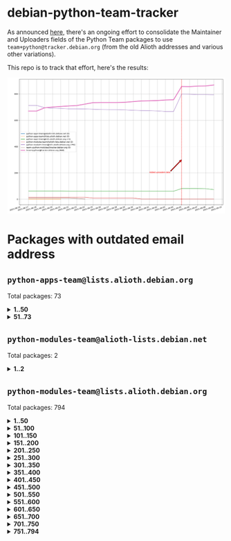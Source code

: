 # debian-python-team-tracker



As announced [here](https://lists.debian.org/debian-python/2021/08/msg00006.html), there's an ongoing effort to consolidate the Maintainer and Uploaders fields of the Python Team packages to use `team+python@tracker.debian.org` (from the old Alioth addresses and various other variations).



This repo is to track that effort, here's the results:



![Python team emails](images/python_team_emails.svg)


# Packages with outdated email address

## `python-apps-team@lists.alioth.debian.org`
Total packages: 73
<details>
<summary><b>1..50</b></summary>


| # | Package | Version |
| --- | --- | --- |
| 1 | [alot](https://tracker.debian.org/alot) | 0.9.1-2 |
| 2 | [archmage](https://tracker.debian.org/archmage) | 1:0.4.2.1-1 |
| 3 | [beets](https://tracker.debian.org/beets) | 1.4.9-7 |
| 4 | [ctop](https://tracker.debian.org/ctop) | 1.0.0-2.1 |
| 5 | [cython](https://tracker.debian.org/cython) | 0.29.14-1 |
| 6 | [db2twitter](https://tracker.debian.org/db2twitter) | 0.6-1.1 |
| 7 | [dirtbike](https://tracker.debian.org/dirtbike) | 0.3-7 |
| 8 | [discodos](https://tracker.debian.org/discodos) | 1.0~rc2-1 |
| 9 | [dkimpy-milter](https://tracker.debian.org/dkimpy-milter) | 1.2.2-1 |
| 10 | [dodgy](https://tracker.debian.org/dodgy) | 0.1.9-3 |
| 11 | [dot2tex](https://tracker.debian.org/dot2tex) | 2.11.3-2 |
| 12 | [droidlysis](https://tracker.debian.org/droidlysis) | 3.2.1-1 |
| 13 | [eric](https://tracker.debian.org/eric) | 21.1+ds1-1 |
| 14 | [etm](https://tracker.debian.org/etm) | 3.2.30-1.1 |
| 15 | [firmware-microbit-micropython](https://tracker.debian.org/firmware-microbit-micropython) | 1.0.1-2 |
| 16 | [flatlatex](https://tracker.debian.org/flatlatex) | 0.8-1.1 |
| 17 | [freealchemist](https://tracker.debian.org/freealchemist) | 0.5-1.1 |
| 18 | [gaupol](https://tracker.debian.org/gaupol) | 1.9-1 |
| 19 | [ghp-import](https://tracker.debian.org/ghp-import) | 0.5.5-2 |
| 20 | [gitinspector](https://tracker.debian.org/gitinspector) | 0.4.4+dfsg-9 |
| 21 | [gui-ufw](https://tracker.debian.org/gui-ufw) | 20.04.1-1 |
| 22 | [httpcode](https://tracker.debian.org/httpcode) | 0.6-1 |
| 23 | [isbg](https://tracker.debian.org/isbg) | 2.3.1-1 |
| 24 | [itstool](https://tracker.debian.org/itstool) | 2.0.6-1 |
| 25 | [j2cli](https://tracker.debian.org/j2cli) | 0.3.12b-2 |
| 26 | [jeepyb](https://tracker.debian.org/jeepyb) | 0+20190513-1 |
| 27 | [kanboard-cli](https://tracker.debian.org/kanboard-cli) | 0.0.2-1.1 |
| 28 | [kazam](https://tracker.debian.org/kazam) | 1.4.5-4 |
| 29 | [khard](https://tracker.debian.org/khard) | 0.17.0-1 |
| 30 | [legit](https://tracker.debian.org/legit) | 1.2.0.post0-1 |
| 31 | [lightyears](https://tracker.debian.org/lightyears) | 1.4-2 |
| 32 | [mayavi2](https://tracker.debian.org/mayavi2) | 4.7.1-2 |
| 33 | [membernator](https://tracker.debian.org/membernator) | 1.1.0-2 |
| 34 | [menulibre](https://tracker.debian.org/menulibre) | 2.2.1-1 |
| 35 | [muttdown](https://tracker.debian.org/muttdown) | 0.3.4-1 |
| 36 | [nfoview](https://tracker.debian.org/nfoview) | 1.28-1 |
| 37 | [pandoc-plantuml-filter](https://tracker.debian.org/pandoc-plantuml-filter) | 0.1.1-2 |
| 38 | [pdfarranger](https://tracker.debian.org/pdfarranger) | 1.6.2-1 |
| 39 | [pdfposter](https://tracker.debian.org/pdfposter) | 0.7.post1-1 |
| 40 | [pelican](https://tracker.debian.org/pelican) | 4.0.1+dfsg-1.1 |
| 41 | [pipenv](https://tracker.debian.org/pipenv) | 11.9.0-1.1 |
| 42 | [policyd-rate-limit](https://tracker.debian.org/policyd-rate-limit) | 1.0.1.1-1 |
| 43 | [powerline-gitstatus](https://tracker.debian.org/powerline-gitstatus) | 1.3.1-2 |
| 44 | [prospector](https://tracker.debian.org/prospector) | 1.1.7-2 |
| 45 | [puddletag](https://tracker.debian.org/puddletag) | 2.0.1-2 |
| 46 | [pybik](https://tracker.debian.org/pybik) | 3.0-3.1 |
| 47 | [pydocstyle](https://tracker.debian.org/pydocstyle) | 2.1.1-1 |
| 48 | [pydoctor](https://tracker.debian.org/pydoctor) | 19.11.0+git20200303.47424e7-1 |
| 49 | [pyp](https://tracker.debian.org/pyp) | 2.12-2 |
| 50 | [pypass](https://tracker.debian.org/pypass) | 0.2.1-1.1 |
</details>
<details>
<summary><b>51..73</b></summary>

| # | Package | Version |
| --- | --- | --- |
| 51 | [python-miio](https://tracker.debian.org/python-miio) | 0.5.0.1-1 |
| 52 | [pytrainer](https://tracker.debian.org/pytrainer) | 2.0.2-1 |
| 53 | [rabbitvcs](https://tracker.debian.org/rabbitvcs) | 0.18-2 |
| 54 | [radon](https://tracker.debian.org/radon) | 4.1.0+dfsg-1 |
| 55 | [retweet](https://tracker.debian.org/retweet) | 0.10-1.1 |
| 56 | [rst2pdf](https://tracker.debian.org/rst2pdf) | 0.98-1 |
| 57 | [sen](https://tracker.debian.org/sen) | 0.6.1-0.1 |
| 58 | [simple-image-reducer](https://tracker.debian.org/simple-image-reducer) | 1.0.2+git20191008-1 |
| 59 | [sinntp](https://tracker.debian.org/sinntp) | 1.6-1.2 |
| 60 | [smem](https://tracker.debian.org/smem) | 1.5-1.1 |
| 61 | [spf-engine](https://tracker.debian.org/spf-engine) | 2.9.2-1 |
| 62 | [sqlacodegen](https://tracker.debian.org/sqlacodegen) | 1.1.6-3 |
| 63 | [subdownloader](https://tracker.debian.org/subdownloader) | 2.1.0-3 |
| 64 | [testrepository](https://tracker.debian.org/testrepository) | 0.0.20-5 |
| 65 | [tldr-py](https://tracker.debian.org/tldr-py) | 0.7.0-3 |
| 66 | [toot](https://tracker.debian.org/toot) | 0.28.0-1 |
| 67 | [twitterwatch](https://tracker.debian.org/twitterwatch) | 0.1-1.1 |
| 68 | [txt2tags](https://tracker.debian.org/txt2tags) | 3.4-2 |
| 69 | [vf1](https://tracker.debian.org/vf1) | 0.0.11-2 |
| 70 | [voltron](https://tracker.debian.org/voltron) | 0.1.7+git20200109-1.1 |
| 71 | [vrfydmn](https://tracker.debian.org/vrfydmn) | 0.11.0-1 |
| 72 | [weasyprint](https://tracker.debian.org/weasyprint) | 51-2 |
| 73 | [zktop](https://tracker.debian.org/zktop) | 1.0.0-3 |
</details>

## `python-modules-team@alioth-lists.debian.net`
Total packages: 2
<details>
<summary><b>1..2</b></summary>


| # | Package | Version |
| --- | --- | --- |
| 1 | [python-anyio](https://tracker.debian.org/python-anyio) | 2.0.2-2 |
| 2 | [setuptools-scm](https://tracker.debian.org/setuptools-scm) | 4.1.2-3 |
</details>

## `python-modules-team@lists.alioth.debian.org`
Total packages: 794
<details>
<summary><b>1..50</b></summary>


| # | Package | Version |
| --- | --- | --- |
| 1 | [aiodns](https://tracker.debian.org/aiodns) | 2.0.0-1 |
| 2 | [aiohttp-cors](https://tracker.debian.org/aiohttp-cors) | 0.7.0-1 |
| 3 | [aiohttp-jinja2](https://tracker.debian.org/aiohttp-jinja2) | 1.2.0-1 |
| 4 | [aiohttp-mako](https://tracker.debian.org/aiohttp-mako) | 0.4.0-1 |
| 5 | [aiohttp-socks](https://tracker.debian.org/aiohttp-socks) | 0.5.3-1 |
| 6 | [aiomysql](https://tracker.debian.org/aiomysql) | 0.0.20-2 |
| 7 | [aiopg](https://tracker.debian.org/aiopg) | 1.2.0~b2-1 |
| 8 | [aioredis](https://tracker.debian.org/aioredis) | 1.3.1-1 |
| 9 | [aiowsgi](https://tracker.debian.org/aiowsgi) | 0.7-1.1 |
| 10 | [aioxmlrpc](https://tracker.debian.org/aioxmlrpc) | 0.5-1.1 |
| 11 | [aiozmq](https://tracker.debian.org/aiozmq) | 0.9.0-1 |
| 12 | [anorack](https://tracker.debian.org/anorack) | 0.2.7-1 |
| 13 | [anosql](https://tracker.debian.org/anosql) | 1.0.1-1 |
| 14 | [appdirs](https://tracker.debian.org/appdirs) | 1.4.4-1 |
| 15 | [asn1crypto](https://tracker.debian.org/asn1crypto) | 1.4.0-1 |
| 16 | [astral](https://tracker.debian.org/astral) | 1.6.1-2 |
| 17 | [authheaders](https://tracker.debian.org/authheaders) | 0.13.0-1 |
| 18 | [authres](https://tracker.debian.org/authres) | 1.2.0-2 |
| 19 | [automat](https://tracker.debian.org/automat) | 20.2.0-1 |
| 20 | [azure-cosmos-table-python](https://tracker.debian.org/azure-cosmos-table-python) | 1.0.5+git20191025-5 |
| 21 | [babelfish](https://tracker.debian.org/babelfish) | 0.5.4-3 |
| 22 | [bdist-nsi](https://tracker.debian.org/bdist-nsi) | 0.1.5-2 |
| 23 | [behave](https://tracker.debian.org/behave) | 1.2.6-3 |
| 24 | [bernhard](https://tracker.debian.org/bernhard) | 0.2.6-2 |
| 25 | [betamax](https://tracker.debian.org/betamax) | 0.8.1-2 |
| 26 | [bibtexparser](https://tracker.debian.org/bibtexparser) | 1.1.0+ds-3 |
| 27 | [binaryornot](https://tracker.debian.org/binaryornot) | 0.4.4+dfsg-4 |
| 28 | [bitstruct](https://tracker.debian.org/bitstruct) | 8.9.0-1 |
| 29 | [blessings](https://tracker.debian.org/blessings) | 1.6-3 |
| 30 | [blinker](https://tracker.debian.org/blinker) | 1.4+dfsg1-0.3 |
| 31 | [bottleneck](https://tracker.debian.org/bottleneck) | 1.2.1+ds1-2 |
| 32 | [case](https://tracker.debian.org/case) | 1.5.3+dfsg-3 |
| 33 | [celery-batches](https://tracker.debian.org/celery-batches) | 0.2-2 |
| 34 | [celery-haystack](https://tracker.debian.org/celery-haystack) | 0.10-4 |
| 35 | [cerealizer](https://tracker.debian.org/cerealizer) | 0.8.1-3 |
| 36 | [chardet](https://tracker.debian.org/chardet) | 4.0.0-1 |
| 37 | [chargebee-python](https://tracker.debian.org/chargebee-python) | 1.6.6-1 |
| 38 | [chargebee2-python](https://tracker.debian.org/chargebee2-python) | 2.7.3-1 |
| 39 | [circuits](https://tracker.debian.org/circuits) | 3.1.0+ds1-2 |
| 40 | [cloudpickle](https://tracker.debian.org/cloudpickle) | 1.6.0-1 |
| 41 | [codicefiscale](https://tracker.debian.org/codicefiscale) | 0.9+ds0-2 |
| 42 | [colorclass](https://tracker.debian.org/colorclass) | 2.2.0-2.1 |
| 43 | [colorspacious](https://tracker.debian.org/colorspacious) | 1.1.2-2 |
| 44 | [commonmark](https://tracker.debian.org/commonmark) | 0.9.1-3 |
| 45 | [configobj](https://tracker.debian.org/configobj) | 5.0.6-4 |
| 46 | [constantly](https://tracker.debian.org/constantly) | 15.1.0-2 |
| 47 | [contextlib2](https://tracker.debian.org/contextlib2) | 0.6.0.post1-1 |
| 48 | [cookiecutter](https://tracker.debian.org/cookiecutter) | 1.6.0-4 |
| 49 | [coreapi](https://tracker.debian.org/coreapi) | 2.3.3-4 |
| 50 | [coreschema](https://tracker.debian.org/coreschema) | 0.0.4-3 |
</details>
<details>
<summary><b>51..100</b></summary>

| # | Package | Version |
| --- | --- | --- |
| 51 | [cov-core](https://tracker.debian.org/cov-core) | 1.15.0-3 |
| 52 | [cppy](https://tracker.debian.org/cppy) | 1.1.0-2 |
| 53 | [cram](https://tracker.debian.org/cram) | 0.7-4 |
| 54 | [cssutils](https://tracker.debian.org/cssutils) | 1.0.2-3 |
| 55 | [d2to1](https://tracker.debian.org/d2to1) | 0.2.12-2 |
| 56 | [deap](https://tracker.debian.org/deap) | 1.3.1-2 |
| 57 | [debiancontributors](https://tracker.debian.org/debiancontributors) | 0.7.8-2 |
| 58 | [defusedxml](https://tracker.debian.org/defusedxml) | 0.6.0-2 |
| 59 | [devpi-common](https://tracker.debian.org/devpi-common) | 3.2.2-1.1 |
| 60 | [django-ajax-selects](https://tracker.debian.org/django-ajax-selects) | 1.7.0-3 |
| 61 | [django-anymail](https://tracker.debian.org/django-anymail) | 7.1.0-1 |
| 62 | [django-auto-one-to-one](https://tracker.debian.org/django-auto-one-to-one) | 3.3.0-1 |
| 63 | [django-bitfield](https://tracker.debian.org/django-bitfield) | 1.9.6-2 |
| 64 | [django-countries](https://tracker.debian.org/django-countries) | 6.0-1 |
| 65 | [django-dirtyfields](https://tracker.debian.org/django-dirtyfields) | 1.3.1-2 |
| 66 | [django-downloadview](https://tracker.debian.org/django-downloadview) | 2.1.1-1 |
| 67 | [django-environ](https://tracker.debian.org/django-environ) | 0.4.4-2 |
| 68 | [django-filter](https://tracker.debian.org/django-filter) | 2.4.0-1 |
| 69 | [django-fsm-admin](https://tracker.debian.org/django-fsm-admin) | 1.2.4-2 |
| 70 | [django-guardian](https://tracker.debian.org/django-guardian) | 2.0.0-2 |
| 71 | [django-hvad](https://tracker.debian.org/django-hvad) | 1.8.0-1.1 |
| 72 | [django-impersonate](https://tracker.debian.org/django-impersonate) | 1.5-1 |
| 73 | [django-ipware](https://tracker.debian.org/django-ipware) | 3.0.0-1 |
| 74 | [django-js-reverse](https://tracker.debian.org/django-js-reverse) | 0.7.3-1.1 |
| 75 | [django-macaddress](https://tracker.debian.org/django-macaddress) | 1.5.0-2 |
| 76 | [django-maintenancemode](https://tracker.debian.org/django-maintenancemode) | 0.11.3-1 |
| 77 | [django-markupfield](https://tracker.debian.org/django-markupfield) | 2.0.0-1 |
| 78 | [django-memoize](https://tracker.debian.org/django-memoize) | 2.2.0+dfsg-1 |
| 79 | [django-model-utils](https://tracker.debian.org/django-model-utils) | 3.1.1-2 |
| 80 | [django-nose](https://tracker.debian.org/django-nose) | 1.4.6-2.1 |
| 81 | [django-notification](https://tracker.debian.org/django-notification) | 1.2.0-3 |
| 82 | [django-organizations](https://tracker.debian.org/django-organizations) | 1.1.2-1 |
| 83 | [django-pagination](https://tracker.debian.org/django-pagination) | 1.0.7-4 |
| 84 | [django-paintstore](https://tracker.debian.org/django-paintstore) | 0.2-4 |
| 85 | [django-picklefield](https://tracker.debian.org/django-picklefield) | 3.0.1-1 |
| 86 | [django-pipeline](https://tracker.debian.org/django-pipeline) | 1.6.14-3 |
| 87 | [django-q](https://tracker.debian.org/django-q) | 1.2.1-1 |
| 88 | [django-recurrence](https://tracker.debian.org/django-recurrence) | 1.10.3-1 |
| 89 | [django-redis](https://tracker.debian.org/django-redis) | 4.12.1-1 |
| 90 | [django-redis-sessions](https://tracker.debian.org/django-redis-sessions) | 0.6.1-2 |
| 91 | [django-sass-processor](https://tracker.debian.org/django-sass-processor) | 0.8.2-1 |
| 92 | [django-setuptest](https://tracker.debian.org/django-setuptest) | 0.2.1-4 |
| 93 | [django-simple-captcha](https://tracker.debian.org/django-simple-captcha) | 0.5.6-2 |
| 94 | [django-simple-redis-admin](https://tracker.debian.org/django-simple-redis-admin) | 1.4.0-2 |
| 95 | [django-stronghold](https://tracker.debian.org/django-stronghold) | 0.3.0+debian-2 |
| 96 | [django-uwsgi](https://tracker.debian.org/django-uwsgi) | 0.2.2-2 |
| 97 | [django-webpack-loader](https://tracker.debian.org/django-webpack-loader) | 0.6.0-2 |
| 98 | [django-websocket-redis](https://tracker.debian.org/django-websocket-redis) | 0.4.7-2 |
| 99 | [django-wkhtmltopdf](https://tracker.debian.org/django-wkhtmltopdf) | 3.3.0-1 |
| 100 | [django-xmlrpc](https://tracker.debian.org/django-xmlrpc) | 0.1.8-2 |
</details>
<details>
<summary><b>101..150</b></summary>

| # | Package | Version |
| --- | --- | --- |
| 101 | [djangorestframework-api-key](https://tracker.debian.org/djangorestframework-api-key) | 2.0.0-2 |
| 102 | [djangorestframework-filters](https://tracker.debian.org/djangorestframework-filters) | 1.0.0.dev0-1 |
| 103 | [dkimpy](https://tracker.debian.org/dkimpy) | 1.0.5-1 |
| 104 | [dnsdiag](https://tracker.debian.org/dnsdiag) | 1.7.0-1 |
| 105 | [dnspython](https://tracker.debian.org/dnspython) | 2.0.0-1 |
| 106 | [dockerpty](https://tracker.debian.org/dockerpty) | 0.4.1-2 |
| 107 | [dominate](https://tracker.debian.org/dominate) | 2.3.1-2 |
| 108 | [doublex](https://tracker.debian.org/doublex) | 1.9.2-1 |
| 109 | [drf-generators](https://tracker.debian.org/drf-generators) | 0.5.0-1 |
| 110 | [easyprocess](https://tracker.debian.org/easyprocess) | 0.2.5-2 |
| 111 | [elasticsearch-curator](https://tracker.debian.org/elasticsearch-curator) | 5.8.1-1 |
| 112 | [entrypoints](https://tracker.debian.org/entrypoints) | 0.3-3 |
| 113 | [enum34](https://tracker.debian.org/enum34) | 1.1.6-4 |
| 114 | [enzyme](https://tracker.debian.org/enzyme) | 0.4.1-2 |
| 115 | [exam](https://tracker.debian.org/exam) | 0.10.5-3 |
| 116 | [factory-boy](https://tracker.debian.org/factory-boy) | 2.11.1-3 |
| 117 | [faker](https://tracker.debian.org/faker) | 0.9.3-0.1 |
| 118 | [fakesleep](https://tracker.debian.org/fakesleep) | 0.1-2 |
| 119 | [fastchunking](https://tracker.debian.org/fastchunking) | 0.0.3-2 |
| 120 | [fastkml](https://tracker.debian.org/fastkml) | 0.11-3 |
| 121 | [feedgenerator](https://tracker.debian.org/feedgenerator) | 1.9-2 |
| 122 | [flake8-docstrings](https://tracker.debian.org/flake8-docstrings) | 1.1.0-1.1 |
| 123 | [flake8-polyfill](https://tracker.debian.org/flake8-polyfill) | 1.0.2-2 |
| 124 | [flask-api](https://tracker.debian.org/flask-api) | 1.1+dfsg-1.1 |
| 125 | [flask-assets](https://tracker.debian.org/flask-assets) | 2.0-1 |
| 126 | [flask-babelex](https://tracker.debian.org/flask-babelex) | 0.9.4-1 |
| 127 | [flask-bcrypt](https://tracker.debian.org/flask-bcrypt) | 0.7.1-2 |
| 128 | [flask-compress](https://tracker.debian.org/flask-compress) | 1.4.0-3 |
| 129 | [flask-gravatar](https://tracker.debian.org/flask-gravatar) | 0.4.2-2 |
| 130 | [flask-htmlmin](https://tracker.debian.org/flask-htmlmin) | 1.3.2-2 |
| 131 | [flask-ldapconn](https://tracker.debian.org/flask-ldapconn) | 0.7.2-1.1 |
| 132 | [flask-limiter](https://tracker.debian.org/flask-limiter) | 1.0.1-2 |
| 133 | [flask-login](https://tracker.debian.org/flask-login) | 0.5.0-1 |
| 134 | [flask-mail](https://tracker.debian.org/flask-mail) | 0.9.1+dfsg1-1.1 |
| 135 | [flask-mongoengine](https://tracker.debian.org/flask-mongoengine) | 0.9.3-4 |
| 136 | [flask-multistatic](https://tracker.debian.org/flask-multistatic) | 1.0-2 |
| 137 | [flask-paranoid](https://tracker.debian.org/flask-paranoid) | 0.2.0-3.1 |
| 138 | [flask-principal](https://tracker.debian.org/flask-principal) | 0.4.0-2 |
| 139 | [flask-script](https://tracker.debian.org/flask-script) | 2.0.6-2 |
| 140 | [flask-silk](https://tracker.debian.org/flask-silk) | 0.2-18 |
| 141 | [flask-wtf](https://tracker.debian.org/flask-wtf) | 0.14.3-1 |
| 142 | [flufl.bounce](https://tracker.debian.org/flufl.bounce) | 3.0.1-1 |
| 143 | [flufl.enum](https://tracker.debian.org/flufl.enum) | 4.1.1-3 |
| 144 | [flufl.i18n](https://tracker.debian.org/flufl.i18n) | 3.0.1-1 |
| 145 | [flufl.lock](https://tracker.debian.org/flufl.lock) | 5.0.1-1 |
| 146 | [flufl.password](https://tracker.debian.org/flufl.password) | 1.3-3 |
| 147 | [flufl.testing](https://tracker.debian.org/flufl.testing) | 0.7-2 |
| 148 | [freetype-py](https://tracker.debian.org/freetype-py) | 2.2.0-1 |
| 149 | [gerritlib](https://tracker.debian.org/gerritlib) | 0.8.0-2 |
| 150 | [gmplot](https://tracker.debian.org/gmplot) | 1.2.0-2 |
</details>
<details>
<summary><b>151..200</b></summary>

| # | Package | Version |
| --- | --- | --- |
| 151 | [gpxpy](https://tracker.debian.org/gpxpy) | 1.4.2-1 |
| 152 | [gtextfsm](https://tracker.debian.org/gtextfsm) | 1.1.0-2 |
| 153 | [gtts](https://tracker.debian.org/gtts) | 2.0.3-1 |
| 154 | [gtts-token](https://tracker.debian.org/gtts-token) | 1.1.3-1 |
| 155 | [guzzle-sphinx-theme](https://tracker.debian.org/guzzle-sphinx-theme) | 0.7.11-5 |
| 156 | [hachoir](https://tracker.debian.org/hachoir) | 3.1.0+dfsg-3 |
| 157 | [haproxy-log-analysis](https://tracker.debian.org/haproxy-log-analysis) | 2.0~b0-2 |
| 158 | [heapdict](https://tracker.debian.org/heapdict) | 1.0.1-1 |
| 159 | [hiro](https://tracker.debian.org/hiro) | 0.5-2 |
| 160 | [httpx](https://tracker.debian.org/httpx) | 0.16.1-1 |
| 161 | [hyperlink](https://tracker.debian.org/hyperlink) | 19.0.0-2 |
| 162 | [hypothesis-auto](https://tracker.debian.org/hypothesis-auto) | 1.1.4-2 |
| 163 | [importmagic](https://tracker.debian.org/importmagic) | 0.1.7-2 |
| 164 | [inflection](https://tracker.debian.org/inflection) | 0.3.1-2 |
| 165 | [ipdb](https://tracker.debian.org/ipdb) | 0.13.3-1 |
| 166 | [isodate](https://tracker.debian.org/isodate) | 0.6.0-2 |
| 167 | [itypes](https://tracker.debian.org/itypes) | 1.1.0-4 |
| 168 | [jaraco.itertools](https://tracker.debian.org/jaraco.itertools) | 2.0.1-4 |
| 169 | [javaproperties](https://tracker.debian.org/javaproperties) | 0.7.0-1 |
| 170 | [jinja2-time](https://tracker.debian.org/jinja2-time) | 0.2.0-2 |
| 171 | [jpy](https://tracker.debian.org/jpy) | 0.9.0-3 |
| 172 | [jpylyzer](https://tracker.debian.org/jpylyzer) | 2.0.0-3 |
| 173 | [json-tricks](https://tracker.debian.org/json-tricks) | 3.11.0-2 |
| 174 | [jsonhyperschema-codec](https://tracker.debian.org/jsonhyperschema-codec) | 1.0.3-2 |
| 175 | [jsonpickle](https://tracker.debian.org/jsonpickle) | 1.2-1 |
| 176 | [junos-eznc](https://tracker.debian.org/junos-eznc) | 2.1.7-3 |
| 177 | [jupyter-sphinx-theme](https://tracker.debian.org/jupyter-sphinx-theme) | 0.0.6+ds1-10 |
| 178 | [kitchen](https://tracker.debian.org/kitchen) | 1.2.6-2 |
| 179 | [kivy](https://tracker.debian.org/kivy) | 1.11.0-2 |
| 180 | [kiwisolver](https://tracker.debian.org/kiwisolver) | 1.3.1-1 |
| 181 | [lazr.delegates](https://tracker.debian.org/lazr.delegates) | 2.0.3-2 |
| 182 | [lazr.restfulclient](https://tracker.debian.org/lazr.restfulclient) | 0.14.2-2 |
| 183 | [lazr.smtptest](https://tracker.debian.org/lazr.smtptest) | 2.0.3-2 |
| 184 | [lazr.uri](https://tracker.debian.org/lazr.uri) | 1.0.5-1 |
| 185 | [lexicon](https://tracker.debian.org/lexicon) | 3.3.17-1 |
| 186 | [libthumbor](https://tracker.debian.org/libthumbor) | 1.3.3-2 |
| 187 | [logilab-constraint](https://tracker.debian.org/logilab-constraint) | 0.6.0-2 |
| 188 | [mako](https://tracker.debian.org/mako) | 1.1.3+ds1-2 |
| 189 | [mando](https://tracker.debian.org/mando) | 0.6.4-5 |
| 190 | [manuel](https://tracker.debian.org/manuel) | 1.10.1-2 |
| 191 | [markupsafe](https://tracker.debian.org/markupsafe) | 1.1.1-1 |
| 192 | [mercurial-extension-utils](https://tracker.debian.org/mercurial-extension-utils) | 1.5.1-1 |
| 193 | [mercurial-extension-utils](https://tracker.debian.org/mercurial-extension-utils) | 1.5.1-3 |
| 194 | [mercurial-keyring](https://tracker.debian.org/mercurial-keyring) | 1.3.1-3 |
| 195 | [microsoft-authentication-extensions-for-python](https://tracker.debian.org/microsoft-authentication-extensions-for-python) | 0.3.0-1 |
| 196 | [milksnake](https://tracker.debian.org/milksnake) | 0.1.5-1 |
| 197 | [mimerender](https://tracker.debian.org/mimerender) | 0.6.0-2 |
| 198 | [mmllib](https://tracker.debian.org/mmllib) | 0.3.0.post1-2 |
| 199 | [mockldap](https://tracker.debian.org/mockldap) | 0.3.0-4 |
| 200 | [modernize](https://tracker.debian.org/modernize) | 0.7-2 |
</details>
<details>
<summary><b>201..250</b></summary>

| # | Package | Version |
| --- | --- | --- |
| 201 | [moksha.common](https://tracker.debian.org/moksha.common) | 1.2.5-4 |
| 202 | [more-itertools](https://tracker.debian.org/more-itertools) | 4.2.0-3 |
| 203 | [mrtparse](https://tracker.debian.org/mrtparse) | 1.6-2 |
| 204 | [multiprocess](https://tracker.debian.org/multiprocess) | 0.70.11.1-1 |
| 205 | [musicbrainzngs](https://tracker.debian.org/musicbrainzngs) | 0.7.1-2 |
| 206 | [mutagen](https://tracker.debian.org/mutagen) | 1.45.1-2 |
| 207 | [mwic](https://tracker.debian.org/mwic) | 0.7.8-1 |
| 208 | [mysql-connector-python](https://tracker.debian.org/mysql-connector-python) | 8.0.15-2 |
| 209 | [nb2plots](https://tracker.debian.org/nb2plots) | 0.6-2 |
| 210 | [netifaces](https://tracker.debian.org/netifaces) | 0.10.9-0.2 |
| 211 | [netmiko](https://tracker.debian.org/netmiko) | 2.4.2-1 |
| 212 | [networkx](https://tracker.debian.org/networkx) | 2.5+ds-2 |
| 213 | [nose](https://tracker.debian.org/nose) | 1.3.7-6 |
| 214 | [nose](https://tracker.debian.org/nose) | 1.3.7-7 |
| 215 | [nose2](https://tracker.debian.org/nose2) | 0.9.2-1 |
| 216 | [nose2-cov](https://tracker.debian.org/nose2-cov) | 1.0a4-3 |
| 217 | [ntplib](https://tracker.debian.org/ntplib) | 0.3.3-2 |
| 218 | [numpy-stl](https://tracker.debian.org/numpy-stl) | 2.9.0-1 |
| 219 | [numpydoc](https://tracker.debian.org/numpydoc) | 1.1.0-3 |
| 220 | [obsub](https://tracker.debian.org/obsub) | 0.2-4 |
| 221 | [okasha](https://tracker.debian.org/okasha) | 0.2.4-4 |
| 222 | [overpass](https://tracker.debian.org/overpass) | 0.7-1 |
| 223 | [paramiko](https://tracker.debian.org/paramiko) | 2.7.2-1 |
| 224 | [pastescript](https://tracker.debian.org/pastescript) | 2.0.2-4 |
| 225 | [pcapy](https://tracker.debian.org/pcapy) | 0.11.4-2 |
| 226 | [pdfkit](https://tracker.debian.org/pdfkit) | 0.6.1-2 |
| 227 | [pep8](https://tracker.debian.org/pep8) | 1.7.1-9 |
| 228 | [pep8-naming](https://tracker.debian.org/pep8-naming) | 0.10.0-1 |
| 229 | [pg8000](https://tracker.debian.org/pg8000) | 1.10.6-2 |
| 230 | [pidcat](https://tracker.debian.org/pidcat) | 2.1.0-4 |
| 231 | [pilkit](https://tracker.debian.org/pilkit) | 2.0-3 |
| 232 | [plastex](https://tracker.debian.org/plastex) | 2.1-2 |
| 233 | [ply](https://tracker.debian.org/ply) | 3.11-4 |
| 234 | [portio](https://tracker.debian.org/portio) | 0.5-4 |
| 235 | [postgresfixture](https://tracker.debian.org/postgresfixture) | 0.4.2-1 |
| 236 | [power](https://tracker.debian.org/power) | 1.4+dfsg-4 |
| 237 | [pprintpp](https://tracker.debian.org/pprintpp) | 0.4.0-2 |
| 238 | [preggy](https://tracker.debian.org/preggy) | 1.4.4-1 |
| 239 | [prettytable](https://tracker.debian.org/prettytable) | 0.7.2-5 |
| 240 | [proxmoxer](https://tracker.debian.org/proxmoxer) | 1.0.3-2 |
| 241 | [ptable](https://tracker.debian.org/ptable) | 0.9.2-2 |
| 242 | [py-macaroon-bakery](https://tracker.debian.org/py-macaroon-bakery) | 1.3.1-1 |
| 243 | [py-radix](https://tracker.debian.org/py-radix) | 0.10.0-3 |
| 244 | [py3dns](https://tracker.debian.org/py3dns) | 3.2.1-1 |
| 245 | [pyacoustid](https://tracker.debian.org/pyacoustid) | 1.2.0-2 |
| 246 | [pyasn1](https://tracker.debian.org/pyasn1) | 0.4.8-1 |
| 247 | [pybindgen](https://tracker.debian.org/pybindgen) | 0.20.0+dfsg1-2 |
| 248 | [pycairo](https://tracker.debian.org/pycairo) | 1.16.2-3 |
| 249 | [pycairo](https://tracker.debian.org/pycairo) | 1.16.2-4 |
| 250 | [pycallgraph](https://tracker.debian.org/pycallgraph) | 1.1.3-1.2 |
</details>
<details>
<summary><b>251..300</b></summary>

| # | Package | Version |
| --- | --- | --- |
| 251 | [pycares](https://tracker.debian.org/pycares) | 3.1.1-1 |
| 252 | [pychm](https://tracker.debian.org/pychm) | 0.8.6-2 |
| 253 | [pycifrw](https://tracker.debian.org/pycifrw) | 4.4-2 |
| 254 | [pyclamd](https://tracker.debian.org/pyclamd) | 0.4.0-2 |
| 255 | [pycodestyle](https://tracker.debian.org/pycodestyle) | 2.6.0-1 |
| 256 | [pycparser](https://tracker.debian.org/pycparser) | 2.20-3 |
| 257 | [pycryptodome](https://tracker.debian.org/pycryptodome) | 3.9.7+dfsg1-1 |
| 258 | [pycxx](https://tracker.debian.org/pycxx) | 7.1.4-0.1 |
| 259 | [pydbus](https://tracker.debian.org/pydbus) | 0.6.0-4 |
| 260 | [pydenticon](https://tracker.debian.org/pydenticon) | 0.3.1-2 |
| 261 | [pydispatcher](https://tracker.debian.org/pydispatcher) | 2.0.5-2 |
| 262 | [pydle](https://tracker.debian.org/pydle) | 0.9.4-2 |
| 263 | [pyeapi](https://tracker.debian.org/pyeapi) | 0.8.1-2 |
| 264 | [pyee](https://tracker.debian.org/pyee) | 7.0.2-1 |
| 265 | [pyenchant](https://tracker.debian.org/pyenchant) | 3.2.0-1 |
| 266 | [pyfg](https://tracker.debian.org/pyfg) | 0.50-2 |
| 267 | [pyfiglet](https://tracker.debian.org/pyfiglet) | 0.8.0+dfsg-1 |
| 268 | [pyfribidi](https://tracker.debian.org/pyfribidi) | 0.12.0+repack-7 |
| 269 | [pygame](https://tracker.debian.org/pygame) | 1.9.6+dfsg-2 |
| 270 | [pygeoif](https://tracker.debian.org/pygeoif) | 0.7-2 |
| 271 | [pygithub](https://tracker.debian.org/pygithub) | 1.43.7-1 |
| 272 | [pygments](https://tracker.debian.org/pygments) | 2.3.1+dfsg-3 |
| 273 | [pygtail](https://tracker.debian.org/pygtail) | 0.6.1-2 |
| 274 | [pygtkspellcheck](https://tracker.debian.org/pygtkspellcheck) | 4.0.5-2 |
| 275 | [pyhamcrest](https://tracker.debian.org/pyhamcrest) | 1.9.0-3 |
| 276 | [pyicu](https://tracker.debian.org/pyicu) | 2.5-1 |
| 277 | [pyinotify](https://tracker.debian.org/pyinotify) | 0.9.6-1.3 |
| 278 | [pyiosxr](https://tracker.debian.org/pyiosxr) | 0.52-1.1 |
| 279 | [pyjavaproperties](https://tracker.debian.org/pyjavaproperties) | 0.7-2 |
| 280 | [pyjokes](https://tracker.debian.org/pyjokes) | 0.5.0-3 |
| 281 | [pykcs11](https://tracker.debian.org/pykcs11) | 1.5.10-1 |
| 282 | [pylama](https://tracker.debian.org/pylama) | 7.4.3-3 |
| 283 | [pylibmc](https://tracker.debian.org/pylibmc) | 1.5.2-3 |
| 284 | [pylint-celery](https://tracker.debian.org/pylint-celery) | 0.3-5 |
| 285 | [pylint-common](https://tracker.debian.org/pylint-common) | 0.2.5-4 |
| 286 | [pylint-django](https://tracker.debian.org/pylint-django) | 2.0.13-1 |
| 287 | [pylint-flask](https://tracker.debian.org/pylint-flask) | 0.5-4 |
| 288 | [pylint-plugin-utils](https://tracker.debian.org/pylint-plugin-utils) | 0.6-1 |
| 289 | [pymacs](https://tracker.debian.org/pymacs) | 0.25-3 |
| 290 | [pymilter](https://tracker.debian.org/pymilter) | 1.0.4-2 |
| 291 | [pymodbus](https://tracker.debian.org/pymodbus) | 2.1.0+dfsg-2 |
| 292 | [pymssql](https://tracker.debian.org/pymssql) | 2.1.4+dfsg-3 |
| 293 | [pymupdf](https://tracker.debian.org/pymupdf) | 1.17.4+ds1-2 |
| 294 | [pynag](https://tracker.debian.org/pynag) | 1.1.2+dfsg-2 |
| 295 | [pynliner](https://tracker.debian.org/pynliner) | 0.8.0-2 |
| 296 | [pyopengl](https://tracker.debian.org/pyopengl) | 3.1.5+dfsg-1 |
| 297 | [pypandoc](https://tracker.debian.org/pypandoc) | 1.5+ds0-1 |
| 298 | [pyparsing](https://tracker.debian.org/pyparsing) | 2.4.7-1 |
| 299 | [pyphen](https://tracker.debian.org/pyphen) | 0.9.5-3 |
| 300 | [pyprind](https://tracker.debian.org/pyprind) | 2.11.2-2 |
</details>
<details>
<summary><b>301..350</b></summary>

| # | Package | Version |
| --- | --- | --- |
| 301 | [pyquery](https://tracker.debian.org/pyquery) | 1.2.9-4 |
| 302 | [pyrad](https://tracker.debian.org/pyrad) | 2.1-2 |
| 303 | [pyrfc3339](https://tracker.debian.org/pyrfc3339) | 1.1-2 |
| 304 | [pyrsistent](https://tracker.debian.org/pyrsistent) | 0.15.5-1 |
| 305 | [pysendfile](https://tracker.debian.org/pysendfile) | 2.0.1-3 |
| 306 | [pysimplesoap](https://tracker.debian.org/pysimplesoap) | 1.16.2-3 |
| 307 | [pysmi](https://tracker.debian.org/pysmi) | 0.3.2-2 |
| 308 | [pysodium](https://tracker.debian.org/pysodium) | 0.7.0-2 |
| 309 | [pyspf](https://tracker.debian.org/pyspf) | 2.0.14-2 |
| 310 | [pysrs](https://tracker.debian.org/pysrs) | 1.0.3-2 |
| 311 | [pysrt](https://tracker.debian.org/pysrt) | 1.0.1-2 |
| 312 | [pyssim](https://tracker.debian.org/pyssim) | 0.2-2 |
| 313 | [pystemd](https://tracker.debian.org/pystemd) | 0.7.0-4 |
| 314 | [pysubnettree](https://tracker.debian.org/pysubnettree) | 0.33-1 |
| 315 | [pytaglib](https://tracker.debian.org/pytaglib) | 0.3.6+dfsg-2 |
| 316 | [pytds](https://tracker.debian.org/pytds) | 1.10.0-1 |
| 317 | [pytest-arraydiff](https://tracker.debian.org/pytest-arraydiff) | 0.3-1 |
| 318 | [pytest-bdd](https://tracker.debian.org/pytest-bdd) | 3.2.1-1 |
| 319 | [pytest-cookies](https://tracker.debian.org/pytest-cookies) | 0.4.0-1 |
| 320 | [pytest-django](https://tracker.debian.org/pytest-django) | 3.5.1-1 |
| 321 | [pytest-expect](https://tracker.debian.org/pytest-expect) | 1.1.0-2 |
| 322 | [pytest-forked](https://tracker.debian.org/pytest-forked) | 1.3.0-1 |
| 323 | [pytest-helpers-namespace](https://tracker.debian.org/pytest-helpers-namespace) | 2019.1.8-1 |
| 324 | [pytest-httpbin](https://tracker.debian.org/pytest-httpbin) | 1.0.0-2 |
| 325 | [pytest-instafail](https://tracker.debian.org/pytest-instafail) | 0.4.2-1 |
| 326 | [pytest-remotedata](https://tracker.debian.org/pytest-remotedata) | 0.3.2-1 |
| 327 | [pytest-runner](https://tracker.debian.org/pytest-runner) | 2.11.1-1.2 |
| 328 | [pytest-sugar](https://tracker.debian.org/pytest-sugar) | 0.9.4-1 |
| 329 | [pytest-tornado](https://tracker.debian.org/pytest-tornado) | 0.8.1-1 |
| 330 | [pytest-vcr](https://tracker.debian.org/pytest-vcr) | 1.0.2-2 |
| 331 | [pytest-xvfb](https://tracker.debian.org/pytest-xvfb) | 1.2.0-1 |
| 332 | [python-activipy](https://tracker.debian.org/python-activipy) | 0.1-7 |
| 333 | [python-adal](https://tracker.debian.org/python-adal) | 1.2.2-1 |
| 334 | [python-agate](https://tracker.debian.org/python-agate) | 1.6.1-1 |
| 335 | [python-agate-dbf](https://tracker.debian.org/python-agate-dbf) | 0.2.0-2 |
| 336 | [python-agate-excel](https://tracker.debian.org/python-agate-excel) | 0.2.3-1 |
| 337 | [python-aiohttp-security](https://tracker.debian.org/python-aiohttp-security) | 0.4.0-2 |
| 338 | [python-aiohttp-session](https://tracker.debian.org/python-aiohttp-session) | 2.9.0-2 |
| 339 | [python-aioinflux](https://tracker.debian.org/python-aioinflux) | 0.9.0-2 |
| 340 | [python-aiomeasures](https://tracker.debian.org/python-aiomeasures) | 0.5.14-3 |
| 341 | [python-altair](https://tracker.debian.org/python-altair) | 4.0.1-2 |
| 342 | [python-altgraph](https://tracker.debian.org/python-altgraph) | 0.17+ds0-1 |
| 343 | [python-amqplib](https://tracker.debian.org/python-amqplib) | 1.0.2-2 |
| 344 | [python-anyjson](https://tracker.debian.org/python-anyjson) | 0.3.3-2 |
| 345 | [python-apptools](https://tracker.debian.org/python-apptools) | 4.5.0-1.1 |
| 346 | [python-aptly](https://tracker.debian.org/python-aptly) | 0.12.10-2 |
| 347 | [python-argon2](https://tracker.debian.org/python-argon2) | 18.3.0-2 |
| 348 | [python-args](https://tracker.debian.org/python-args) | 0.1.0-3 |
| 349 | [python-arpy](https://tracker.debian.org/python-arpy) | 1.1.1-4 |
| 350 | [python-astor](https://tracker.debian.org/python-astor) | 0.8.1-1 |
</details>
<details>
<summary><b>351..400</b></summary>

| # | Package | Version |
| --- | --- | --- |
| 351 | [python-async-timeout](https://tracker.debian.org/python-async-timeout) | 3.0.1-1.1 |
| 352 | [python-azure-devtools](https://tracker.debian.org/python-azure-devtools) | 1.2.0-1 |
| 353 | [python-base58](https://tracker.debian.org/python-base58) | 1.0.3-1.1 |
| 354 | [python-bcdoc](https://tracker.debian.org/python-bcdoc) | 0.16.0-2 |
| 355 | [python-bioblend](https://tracker.debian.org/python-bioblend) | 0.7.0-3 |
| 356 | [python-bitbucket-api](https://tracker.debian.org/python-bitbucket-api) | 0.5.0-3 |
| 357 | [python-box](https://tracker.debian.org/python-box) | 3.4.6-2 |
| 358 | [python-btrees](https://tracker.debian.org/python-btrees) | 4.3.1-2 |
| 359 | [python-cachecontrol](https://tracker.debian.org/python-cachecontrol) | 0.12.6-1 |
| 360 | [python-can](https://tracker.debian.org/python-can) | 3.3.2.final~github-2 |
| 361 | [python-cement](https://tracker.debian.org/python-cement) | 2.10.0-2 |
| 362 | [python-cerberus](https://tracker.debian.org/python-cerberus) | 1.3.2-1 |
| 363 | [python-click](https://tracker.debian.org/python-click) | 7.1.2-1 |
| 364 | [python-click-log](https://tracker.debian.org/python-click-log) | 0.2.1-2 |
| 365 | [python-click-threading](https://tracker.debian.org/python-click-threading) | 0.4.4-2 |
| 366 | [python-clint](https://tracker.debian.org/python-clint) | 0.5.1-3 |
| 367 | [python-cluster](https://tracker.debian.org/python-cluster) | 1.3.3-3 |
| 368 | [python-cmarkgfm](https://tracker.debian.org/python-cmarkgfm) | 0.4.2-1 |
| 369 | [python-coloredlogs](https://tracker.debian.org/python-coloredlogs) | 7.3-2 |
| 370 | [python-colour](https://tracker.debian.org/python-colour) | 0.1.5-2 |
| 371 | [python-commentjson](https://tracker.debian.org/python-commentjson) | 0.8.3-2 |
| 372 | [python-consul](https://tracker.debian.org/python-consul) | 0.7.1-1.1 |
| 373 | [python-cookies](https://tracker.debian.org/python-cookies) | 2.2.1-3 |
| 374 | [python-cpuinfo](https://tracker.debian.org/python-cpuinfo) | 5.0.0-2 |
| 375 | [python-crcmod](https://tracker.debian.org/python-crcmod) | 1.7+dfsg-2 |
| 376 | [python-cs](https://tracker.debian.org/python-cs) | 2.7.1-1 |
| 377 | [python-cssselect2](https://tracker.debian.org/python-cssselect2) | 0.3.0-1 |
| 378 | [python-cycler](https://tracker.debian.org/python-cycler) | 0.10.0-3 |
| 379 | [python-daiquiri](https://tracker.debian.org/python-daiquiri) | 1.6.0-1 |
| 380 | [python-dbfread](https://tracker.debian.org/python-dbfread) | 2.0.7-3 |
| 381 | [python-decorator](https://tracker.debian.org/python-decorator) | 4.4.2-2 |
| 382 | [python-demjson](https://tracker.debian.org/python-demjson) | 2.2.4-5 |
| 383 | [python-diaspy](https://tracker.debian.org/python-diaspy) | 0.6.0-2 |
| 384 | [python-dict2xml](https://tracker.debian.org/python-dict2xml) | 1.7.0-1 |
| 385 | [python-dictobj](https://tracker.debian.org/python-dictobj) | 0.4-4 |
| 386 | [python-distro](https://tracker.debian.org/python-distro) | 1.5.0-1 |
| 387 | [python-distutils-extra](https://tracker.debian.org/python-distutils-extra) | 2.45 |
| 388 | [python-django-braces](https://tracker.debian.org/python-django-braces) | 1.14.0-1 |
| 389 | [python-django-casclient](https://tracker.debian.org/python-django-casclient) | 1.5.3-1 |
| 390 | [python-django-contact-form](https://tracker.debian.org/python-django-contact-form) | 1.4.2-3 |
| 391 | [python-django-dbconn-retry](https://tracker.debian.org/python-django-dbconn-retry) | 0.1.5-1.1 |
| 392 | [python-django-etcd-settings](https://tracker.debian.org/python-django-etcd-settings) | 0.1.13+dfsg-3 |
| 393 | [python-django-gravatar2](https://tracker.debian.org/python-django-gravatar2) | 1.4.4-2 |
| 394 | [python-django-imagekit](https://tracker.debian.org/python-django-imagekit) | 4.0.2-3 |
| 395 | [python-django-jsonfield](https://tracker.debian.org/python-django-jsonfield) | 1.4.0-2 |
| 396 | [python-django-ordered-model](https://tracker.debian.org/python-django-ordered-model) | 3.4.1-1 |
| 397 | [python-django-push-notifications](https://tracker.debian.org/python-django-push-notifications) | 1.4.1-1 |
| 398 | [python-django-rest-framework-guardian](https://tracker.debian.org/python-django-rest-framework-guardian) | 0.3.0-2 |
| 399 | [python-django-rest-hooks](https://tracker.debian.org/python-django-rest-hooks) | 1.6.0-1.1 |
| 400 | [python-django-rules](https://tracker.debian.org/python-django-rules) | 2.2.0-1 |
</details>
<details>
<summary><b>401..450</b></summary>

| # | Package | Version |
| --- | --- | --- |
| 401 | [python-django-simple-history](https://tracker.debian.org/python-django-simple-history) | 2.7.0-1.1 |
| 402 | [python-django-split-settings](https://tracker.debian.org/python-django-split-settings) | 0.3.0-2 |
| 403 | [python-django-tagging](https://tracker.debian.org/python-django-tagging) | 1:0.4.5-3 |
| 404 | [python-django-treebeard](https://tracker.debian.org/python-django-treebeard) | 4.3.1+dfsg-1 |
| 405 | [python-dmidecode](https://tracker.debian.org/python-dmidecode) | 3.12.2-11 |
| 406 | [python-dnslib](https://tracker.debian.org/python-dnslib) | 0.9.14-1 |
| 407 | [python-docutils](https://tracker.debian.org/python-docutils) | 0.16+dfsg-2 |
| 408 | [python-doubleratchet](https://tracker.debian.org/python-doubleratchet) | 0.6.0-2 |
| 409 | [python-dpkt](https://tracker.debian.org/python-dpkt) | 1.9.2-2 |
| 410 | [python-dynaconf](https://tracker.debian.org/python-dynaconf) | 2.2.3-2 |
| 411 | [python-easywebdav](https://tracker.debian.org/python-easywebdav) | 1.2.0-8 |
| 412 | [python-eliot](https://tracker.debian.org/python-eliot) | 1.11.0-1 |
| 413 | [python-enable](https://tracker.debian.org/python-enable) | 4.8.1-1 |
| 414 | [python-envisage](https://tracker.debian.org/python-envisage) | 4.9.0-2.1 |
| 415 | [python-envparse](https://tracker.debian.org/python-envparse) | 0.2.0-2 |
| 416 | [python-envs](https://tracker.debian.org/python-envs) | 1.2.6-1.1 |
| 417 | [python-epc](https://tracker.debian.org/python-epc) | 0.0.5-3 |
| 418 | [python-etcd](https://tracker.debian.org/python-etcd) | 0.4.5-2 |
| 419 | [python-ethtool](https://tracker.debian.org/python-ethtool) | 0.14-3 |
| 420 | [python-ewmh](https://tracker.debian.org/python-ewmh) | 0.1.6-2 |
| 421 | [python-exchangelib](https://tracker.debian.org/python-exchangelib) | 3.2.0-1 |
| 422 | [python-exotel](https://tracker.debian.org/python-exotel) | 0.1.5-2 |
| 423 | [python-fastimport](https://tracker.debian.org/python-fastimport) | 0.9.8-5 |
| 424 | [python-feather-format](https://tracker.debian.org/python-feather-format) | 0.3.1+dfsg1-4 |
| 425 | [python-flaky](https://tracker.debian.org/python-flaky) | 3.7.0-1 |
| 426 | [python-flask-jwt-extended](https://tracker.debian.org/python-flask-jwt-extended) | 3.24.1-2 |
| 427 | [python-flask-marshmallow](https://tracker.debian.org/python-flask-marshmallow) | 0.10.1-4 |
| 428 | [python-flask-seeder](https://tracker.debian.org/python-flask-seeder) | 0.1~a2-2 |
| 429 | [python-flor](https://tracker.debian.org/python-flor) | 1.1.3-1 |
| 430 | [python-ftputil](https://tracker.debian.org/python-ftputil) | 3.4-3 |
| 431 | [python-fudge](https://tracker.debian.org/python-fudge) | 1.1.0-2 |
| 432 | [python-gammu](https://tracker.debian.org/python-gammu) | 2.12-2 |
| 433 | [python-gear](https://tracker.debian.org/python-gear) | 0.5.8-5 |
| 434 | [python-genty](https://tracker.debian.org/python-genty) | 1.3.2-1 |
| 435 | [python-geoip](https://tracker.debian.org/python-geoip) | 1.3.2-3 |
| 436 | [python-geoip2](https://tracker.debian.org/python-geoip2) | 2.9.0+dfsg1-2 |
| 437 | [python-getdns](https://tracker.debian.org/python-getdns) | 1.0.0~b1-2 |
| 438 | [python-gflags](https://tracker.debian.org/python-gflags) | 1.5.1-7 |
| 439 | [python-gitdb](https://tracker.debian.org/python-gitdb) | 4.0.5-1 |
| 440 | [python-glob2](https://tracker.debian.org/python-glob2) | 0.5-3 |
| 441 | [python-gmpy2](https://tracker.debian.org/python-gmpy2) | 2.1.0~b5-0.1 |
| 442 | [python-gntp](https://tracker.debian.org/python-gntp) | 1.0.3-2 |
| 443 | [python-gnupg](https://tracker.debian.org/python-gnupg) | 0.4.6-1 |
| 444 | [python-grpc-tools](https://tracker.debian.org/python-grpc-tools) | 1.14.1-1 |
| 445 | [python-guizero](https://tracker.debian.org/python-guizero) | 1.1.0+dfsg1-2 |
| 446 | [python-hashids](https://tracker.debian.org/python-hashids) | 1.3.1-1 |
| 447 | [python-hidapi](https://tracker.debian.org/python-hidapi) | 0.9.0.post3-2 |
| 448 | [python-hiredis](https://tracker.debian.org/python-hiredis) | 1.0.1-1 |
| 449 | [python-hpilo](https://tracker.debian.org/python-hpilo) | 4.3-3 |
| 450 | [python-html2text](https://tracker.debian.org/python-html2text) | 2020.1.16-1 |
</details>
<details>
<summary><b>451..500</b></summary>

| # | Package | Version |
| --- | --- | --- |
| 451 | [python-http-parser](https://tracker.debian.org/python-http-parser) | 0.9.0-1 |
| 452 | [python-httptools](https://tracker.debian.org/python-httptools) | 0.1.1-1 |
| 453 | [python-hupper](https://tracker.debian.org/python-hupper) | 1.10.2-1 |
| 454 | [python-ibm-cloud-sdk-core](https://tracker.debian.org/python-ibm-cloud-sdk-core) | 1.6.2-1 |
| 455 | [python-icalendar](https://tracker.debian.org/python-icalendar) | 4.0.3-4 |
| 456 | [python-idna](https://tracker.debian.org/python-idna) | 2.10-1 |
| 457 | [python-imagesize](https://tracker.debian.org/python-imagesize) | 1.2.0-2 |
| 458 | [python-iniparse](https://tracker.debian.org/python-iniparse) | 0.4-3 |
| 459 | [python-ipaddr](https://tracker.debian.org/python-ipaddr) | 2.2.0-4 |
| 460 | [python-ipaddress](https://tracker.debian.org/python-ipaddress) | 1.0.23-1 |
| 461 | [python-ipfix](https://tracker.debian.org/python-ipfix) | 0.9.7-2 |
| 462 | [python-iptables](https://tracker.debian.org/python-iptables) | 1.0.0-1 |
| 463 | [python-irodsclient](https://tracker.debian.org/python-irodsclient) | 0.8.1-2 |
| 464 | [python-isc-dhcp-leases](https://tracker.debian.org/python-isc-dhcp-leases) | 0.9.1-2 |
| 465 | [python-iso3166](https://tracker.debian.org/python-iso3166) | 0.8.git20170319-2 |
| 466 | [python-isoweek](https://tracker.debian.org/python-isoweek) | 1.3.3-3 |
| 467 | [python-jellyfish](https://tracker.debian.org/python-jellyfish) | 0.8.2-1 |
| 468 | [python-jmespath](https://tracker.debian.org/python-jmespath) | 0.10.0-1 |
| 469 | [python-jsonrpc](https://tracker.debian.org/python-jsonrpc) | 1.13.0-1 |
| 470 | [python-junit-xml](https://tracker.debian.org/python-junit-xml) | 1.9-1 |
| 471 | [python-kajiki](https://tracker.debian.org/python-kajiki) | 0.8.2-1 |
| 472 | [python-kanboard](https://tracker.debian.org/python-kanboard) | 1.0.1-1.1 |
| 473 | [python-keepalive](https://tracker.debian.org/python-keepalive) | 0.5-2 |
| 474 | [python-keyring](https://tracker.debian.org/python-keyring) | 18.0.1-2 |
| 475 | [python-langdetect](https://tracker.debian.org/python-langdetect) | 1.0.7-4 |
| 476 | [python-launchpadlib](https://tracker.debian.org/python-launchpadlib) | 1.10.13-1 |
| 477 | [python-ldap](https://tracker.debian.org/python-ldap) | 3.2.0-4 |
| 478 | [python-ldapdomaindump](https://tracker.debian.org/python-ldapdomaindump) | 0.9.3-1 |
| 479 | [python-leather](https://tracker.debian.org/python-leather) | 0.3.3-1.1 |
| 480 | [python-libais](https://tracker.debian.org/python-libais) | 0.17+git.20190917.master.e464cf8-2 |
| 481 | [python-libguess](https://tracker.debian.org/python-libguess) | 1.1-4 |
| 482 | [python-logfury](https://tracker.debian.org/python-logfury) | 0.1.2-4 |
| 483 | [python-lupa](https://tracker.debian.org/python-lupa) | 1.9+dfsg-1 |
| 484 | [python-lzo](https://tracker.debian.org/python-lzo) | 1.12-3 |
| 485 | [python-macholib](https://tracker.debian.org/python-macholib) | 1.14+ds0-1 |
| 486 | [python-mailer](https://tracker.debian.org/python-mailer) | 0.8.1-4 |
| 487 | [python-marshmallow-polyfield](https://tracker.debian.org/python-marshmallow-polyfield) | 5.9-1 |
| 488 | [python-marshmallow-sqlalchemy](https://tracker.debian.org/python-marshmallow-sqlalchemy) | 0.19.0-1 |
| 489 | [python-mastodon](https://tracker.debian.org/python-mastodon) | 1.5.1-1 |
| 490 | [python-mbed-host-tests](https://tracker.debian.org/python-mbed-host-tests) | 1.4.4-3 |
| 491 | [python-mbed-ls](https://tracker.debian.org/python-mbed-ls) | 1.6.2+dfsg-3 |
| 492 | [python-mccabe](https://tracker.debian.org/python-mccabe) | 0.6.1-3 |
| 493 | [python-measurement](https://tracker.debian.org/python-measurement) | 2.0.1-2 |
| 494 | [python-mechanize](https://tracker.debian.org/python-mechanize) | 1:0.4.5-2 |
| 495 | [python-meld3](https://tracker.debian.org/python-meld3) | 1.0.2-3 |
| 496 | [python-mkdocs](https://tracker.debian.org/python-mkdocs) | 1.1.2+dfsg-1 |
| 497 | [python-mnemonic](https://tracker.debian.org/python-mnemonic) | 0.19-1 |
| 498 | [python-model-mommy](https://tracker.debian.org/python-model-mommy) | 1.6.0-2 |
| 499 | [python-morris](https://tracker.debian.org/python-morris) | 1.2-2 |
| 500 | [python-mpegdash](https://tracker.debian.org/python-mpegdash) | 0.2.0-1 |
</details>
<details>
<summary><b>501..550</b></summary>

| # | Package | Version |
| --- | --- | --- |
| 501 | [python-mpv](https://tracker.debian.org/python-mpv) | 0.5.2-1 |
| 502 | [python-msrestazure](https://tracker.debian.org/python-msrestazure) | 0.6.2-1 |
| 503 | [python-multidict](https://tracker.debian.org/python-multidict) | 5.1.0-1 |
| 504 | [python-munch](https://tracker.debian.org/python-munch) | 2.3.2-2 |
| 505 | [python-murmurhash](https://tracker.debian.org/python-murmurhash) | 1.0.2-1 |
| 506 | [python-mysqldb](https://tracker.debian.org/python-mysqldb) | 1.4.4-2 |
| 507 | [python-nacl](https://tracker.debian.org/python-nacl) | 1.4.0-1 |
| 508 | [python-netaddr](https://tracker.debian.org/python-netaddr) | 0.7.19-4 |
| 509 | [python-nine](https://tracker.debian.org/python-nine) | 1.1.0-1 |
| 510 | [python-noise](https://tracker.debian.org/python-noise) | 1.2.3-3 |
| 511 | [python-notify2](https://tracker.debian.org/python-notify2) | 0.3-4 |
| 512 | [python-nox](https://tracker.debian.org/python-nox) | 2019.5.30-2 |
| 513 | [python-ntlm-auth](https://tracker.debian.org/python-ntlm-auth) | 1.4.0-1 |
| 514 | [python-oauth](https://tracker.debian.org/python-oauth) | 1.0.1-6 |
| 515 | [python-odf](https://tracker.debian.org/python-odf) | 1.4.1-1 |
| 516 | [python-offtrac](https://tracker.debian.org/python-offtrac) | 0.1.0-2.1 |
| 517 | [python-ofxclient](https://tracker.debian.org/python-ofxclient) | 2.0.4-2 |
| 518 | [python-opcua](https://tracker.debian.org/python-opcua) | 0.98.11-1 |
| 519 | [python-openid-cla](https://tracker.debian.org/python-openid-cla) | 1.2-2 |
| 520 | [python-openid-teams](https://tracker.debian.org/python-openid-teams) | 1.2-2 |
| 521 | [python-openidc-client](https://tracker.debian.org/python-openidc-client) | 0.6.0-1.1 |
| 522 | [python-opentimestamps](https://tracker.debian.org/python-opentimestamps) | 0.4.1-1 |
| 523 | [python-overpy](https://tracker.debian.org/python-overpy) | 0.4-2 |
| 524 | [python-padme](https://tracker.debian.org/python-padme) | 1.1.1-3 |
| 525 | [python-pallets-sphinx-themes](https://tracker.debian.org/python-pallets-sphinx-themes) | 1.2.3-1 |
| 526 | [python-pampy](https://tracker.debian.org/python-pampy) | 1.8.4-2 |
| 527 | [python-pamqp](https://tracker.debian.org/python-pamqp) | 2.3.0-2 |
| 528 | [python-parse-type](https://tracker.debian.org/python-parse-type) | 0.3.4-3 |
| 529 | [python-path-and-address](https://tracker.debian.org/python-path-and-address) | 2.0.1-2 |
| 530 | [python-pathtools](https://tracker.debian.org/python-pathtools) | 0.1.2-4 |
| 531 | [python-paypal](https://tracker.debian.org/python-paypal) | 1.2.5-3 |
| 532 | [python-pcl](https://tracker.debian.org/python-pcl) | 0.3.0~rc1+dfsg-9 |
| 533 | [python-peakutils](https://tracker.debian.org/python-peakutils) | 1.3.3+ds-2 |
| 534 | [python-pem](https://tracker.debian.org/python-pem) | 19.1.0-1 |
| 535 | [python-persistent](https://tracker.debian.org/python-persistent) | 4.6.4-0.2 |
| 536 | [python-pex](https://tracker.debian.org/python-pex) | 1.1.14-3.1 |
| 537 | [python-pgbouncer](https://tracker.debian.org/python-pgbouncer) | 0.0.9-3 |
| 538 | [python-pgmagick](https://tracker.debian.org/python-pgmagick) | 0.7.5-1 |
| 539 | [python-pgpdump](https://tracker.debian.org/python-pgpdump) | 1.5-2 |
| 540 | [python-pgspecial](https://tracker.debian.org/python-pgspecial) | 1.11.10+dfsg1-1 |
| 541 | [python-phonenumbers](https://tracker.debian.org/python-phonenumbers) | 8.12.1-1 |
| 542 | [python-picklable-itertools](https://tracker.debian.org/python-picklable-itertools) | 0.1.1-3 |
| 543 | [python-pika](https://tracker.debian.org/python-pika) | 0.11.0-5 |
| 544 | [python-pkginfo](https://tracker.debian.org/python-pkginfo) | 1.4.2-3 |
| 545 | [python-plac](https://tracker.debian.org/python-plac) | 0.9.6-1.1 |
| 546 | [python-plaster](https://tracker.debian.org/python-plaster) | 1.0-2 |
| 547 | [python-plaster-pastedeploy](https://tracker.debian.org/python-plaster-pastedeploy) | 0.5-3 |
| 548 | [python-prctl](https://tracker.debian.org/python-prctl) | 1.7-2 |
| 549 | [python-preshed](https://tracker.debian.org/python-preshed) | 3.0.2-1 |
| 550 | [python-pretend](https://tracker.debian.org/python-pretend) | 1.0.9-1 |
</details>
<details>
<summary><b>551..600</b></summary>

| # | Package | Version |
| --- | --- | --- |
| 551 | [python-prettylog](https://tracker.debian.org/python-prettylog) | 0.1.0-2 |
| 552 | [python-priority](https://tracker.debian.org/python-priority) | 1.3.0-3 |
| 553 | [python-progress](https://tracker.debian.org/python-progress) | 1.5-1 |
| 554 | [python-progressbar](https://tracker.debian.org/python-progressbar) | 2.5-2 |
| 555 | [python-protego](https://tracker.debian.org/python-protego) | 0.1.16+dfsg-2 |
| 556 | [python-prov](https://tracker.debian.org/python-prov) | 1.5.2-2 |
| 557 | [python-pskc](https://tracker.debian.org/python-pskc) | 1.1-3 |
| 558 | [python-public](https://tracker.debian.org/python-public) | 0.5-1.1 |
| 559 | [python-publicsuffix2](https://tracker.debian.org/python-publicsuffix2) | 2.20191221-2 |
| 560 | [python-py-zipkin](https://tracker.debian.org/python-py-zipkin) | 0.15.0-1.1 |
| 561 | [python-pyalsa](https://tracker.debian.org/python-pyalsa) | 1.1.6-2 |
| 562 | [python-pyasn1-modules](https://tracker.debian.org/python-pyasn1-modules) | 0.2.1-1 |
| 563 | [python-pybadges](https://tracker.debian.org/python-pybadges) | 2.2.1-1 |
| 564 | [python-pyface](https://tracker.debian.org/python-pyface) | 6.1.2-2 |
| 565 | [python-pyftpdlib](https://tracker.debian.org/python-pyftpdlib) | 1.5.4-2 |
| 566 | [python-pygerrit2](https://tracker.debian.org/python-pygerrit2) | 2.0.4-2 |
| 567 | [python-pygtrie](https://tracker.debian.org/python-pygtrie) | 2.2-1.1 |
| 568 | [python-pypump](https://tracker.debian.org/python-pypump) | 0.7-3 |
| 569 | [python-pysnmp4-apps](https://tracker.debian.org/python-pysnmp4-apps) | 0.3.2-2.2 |
| 570 | [python-pysnmp4-mibs](https://tracker.debian.org/python-pysnmp4-mibs) | 0.1.3-3 |
| 571 | [python-pytest-benchmark](https://tracker.debian.org/python-pytest-benchmark) | 3.2.2-2 |
| 572 | [python-pytest-lazy-fixture](https://tracker.debian.org/python-pytest-lazy-fixture) | 0.5.1-1.1 |
| 573 | [python-pyvmomi](https://tracker.debian.org/python-pyvmomi) | 6.7.1-3 |
| 574 | [python-qrcode](https://tracker.debian.org/python-qrcode) | 6.1-2 |
| 575 | [python-qtpy](https://tracker.debian.org/python-qtpy) | 1.9.0-3 |
| 576 | [python-rarfile](https://tracker.debian.org/python-rarfile) | 3.1-1 |
| 577 | [python-ratelimiter](https://tracker.debian.org/python-ratelimiter) | 1.2.0.post0-1 |
| 578 | [python-redisearch-py](https://tracker.debian.org/python-redisearch-py) | 1.0.0-1 |
| 579 | [python-regex](https://tracker.debian.org/python-regex) | 0.1.20201113-1 |
| 580 | [python-releases](https://tracker.debian.org/python-releases) | 1.6.3-1 |
| 581 | [python-repoze.lru](https://tracker.debian.org/python-repoze.lru) | 0.7-2 |
| 582 | [python-repoze.sphinx.autointerface](https://tracker.debian.org/python-repoze.sphinx.autointerface) | 0.8-0.2 |
| 583 | [python-repoze.tm2](https://tracker.debian.org/python-repoze.tm2) | 2.0-2 |
| 584 | [python-requests-cache](https://tracker.debian.org/python-requests-cache) | 0.5.2-1 |
| 585 | [python-requests-ntlm](https://tracker.debian.org/python-requests-ntlm) | 1.1.0-1.1 |
| 586 | [python-requirements-detector](https://tracker.debian.org/python-requirements-detector) | 0.6-2 |
| 587 | [python-restless](https://tracker.debian.org/python-restless) | 2.1.1-2 |
| 588 | [python-roman](https://tracker.debian.org/python-roman) | 2.0.0-4 |
| 589 | [python-roman](https://tracker.debian.org/python-roman) | 2.0.0-5 |
| 590 | [python-rpaths](https://tracker.debian.org/python-rpaths) | 0.13-1.1 |
| 591 | [python-rply](https://tracker.debian.org/python-rply) | 0.7.7-2 |
| 592 | [python-rsa](https://tracker.debian.org/python-rsa) | 4.0-4 |
| 593 | [python-rstr](https://tracker.debian.org/python-rstr) | 2.2.6-2 |
| 594 | [python-sabyenc](https://tracker.debian.org/python-sabyenc) | 4.0.2-1 |
| 595 | [python-schedutils](https://tracker.debian.org/python-schedutils) | 0.6-2.1 |
| 596 | [python-schema](https://tracker.debian.org/python-schema) | 0.6.7-3 |
| 597 | [python-schroot](https://tracker.debian.org/python-schroot) | 0.4-4 |
| 598 | [python-scp](https://tracker.debian.org/python-scp) | 0.13.0-2 |
| 599 | [python-scrapy-djangoitem](https://tracker.debian.org/python-scrapy-djangoitem) | 1.1.1-4 |
| 600 | [python-scripttest](https://tracker.debian.org/python-scripttest) | 1.3-3 |
</details>
<details>
<summary><b>601..650</b></summary>

| # | Package | Version |
| --- | --- | --- |
| 601 | [python-scruffy](https://tracker.debian.org/python-scruffy) | 0.3.3-2 |
| 602 | [python-sdnotify](https://tracker.debian.org/python-sdnotify) | 0.3.1-2 |
| 603 | [python-serverfiles](https://tracker.debian.org/python-serverfiles) | 0.3.0-1 |
| 604 | [python-service-identity](https://tracker.debian.org/python-service-identity) | 18.1.0-6 |
| 605 | [python-setoptconf](https://tracker.debian.org/python-setoptconf) | 0.2.0-5 |
| 606 | [python-sexpdata](https://tracker.debian.org/python-sexpdata) | 0.0.3-2 |
| 607 | [python-shade](https://tracker.debian.org/python-shade) | 1.30.0-3 |
| 608 | [python-shellescape](https://tracker.debian.org/python-shellescape) | 3.4.1-4 |
| 609 | [python-simpy](https://tracker.debian.org/python-simpy) | 2.3.1+dfsg-2 |
| 610 | [python-simpy3](https://tracker.debian.org/python-simpy3) | 3.0.11-2 |
| 611 | [python-slimmer](https://tracker.debian.org/python-slimmer) | 0.1.30-8 |
| 612 | [python-slugify](https://tracker.debian.org/python-slugify) | 4.0.0-1 |
| 613 | [python-smstrade](https://tracker.debian.org/python-smstrade) | 0.2.4-6 |
| 614 | [python-socketpool](https://tracker.debian.org/python-socketpool) | 0.5.3-5 |
| 615 | [python-sparkpost](https://tracker.debian.org/python-sparkpost) | 1.3.7-2 |
| 616 | [python-sphinx-issues](https://tracker.debian.org/python-sphinx-issues) | 1.2.0-2 |
| 617 | [python-spur](https://tracker.debian.org/python-spur) | 0.3.21-1 |
| 618 | [python-srp](https://tracker.debian.org/python-srp) | 1.0.15-1 |
| 619 | [python-statsd](https://tracker.debian.org/python-statsd) | 3.3.0-2 |
| 620 | [python-stopit](https://tracker.debian.org/python-stopit) | 1.1.2-1 |
| 621 | [python-structlog](https://tracker.debian.org/python-structlog) | 20.1.0-1 |
| 622 | [python-sunlight](https://tracker.debian.org/python-sunlight) | 1.1.5-3 |
| 623 | [python-suntime](https://tracker.debian.org/python-suntime) | 1.2.5-2 |
| 624 | [python-tablib](https://tracker.debian.org/python-tablib) | 0.13.0-1 |
| 625 | [python-tblib](https://tracker.debian.org/python-tblib) | 1.7.0-1 |
| 626 | [python-tempita](https://tracker.debian.org/python-tempita) | 0.5.2-6 |
| 627 | [python-tesserocr](https://tracker.debian.org/python-tesserocr) | 2.5.0-1 |
| 628 | [python-test-server](https://tracker.debian.org/python-test-server) | 0.0.27-2 |
| 629 | [python-testing.common.database](https://tracker.debian.org/python-testing.common.database) | 2.0.0-2 |
| 630 | [python-testing.mysqld](https://tracker.debian.org/python-testing.mysqld) | 1.4.0-4 |
| 631 | [python-testing.postgresql](https://tracker.debian.org/python-testing.postgresql) | 1.3.0-2 |
| 632 | [python-textile](https://tracker.debian.org/python-textile) | 1:4.0.1-3 |
| 633 | [python-thriftpy](https://tracker.debian.org/python-thriftpy) | 0.3.9+ds1-1 |
| 634 | [python-tidylib](https://tracker.debian.org/python-tidylib) | 0.3.2~dfsg-6 |
| 635 | [python-timeline](https://tracker.debian.org/python-timeline) | 0.0.7-2 |
| 636 | [python-tinycss](https://tracker.debian.org/python-tinycss) | 0.4-3 |
| 637 | [python-tinycss2](https://tracker.debian.org/python-tinycss2) | 1.0.2-1 |
| 638 | [python-tktreectrl](https://tracker.debian.org/python-tktreectrl) | 2.0.2-3 |
| 639 | [python-tld](https://tracker.debian.org/python-tld) | 0.11.11-1 |
| 640 | [python-toml](https://tracker.debian.org/python-toml) | 0.10.1-1 |
| 641 | [python-tomlkit](https://tracker.debian.org/python-tomlkit) | 0.6.0-2 |
| 642 | [python-traits](https://tracker.debian.org/python-traits) | 5.2.0-2 |
| 643 | [python-traitsui](https://tracker.debian.org/python-traitsui) | 6.1.3-3 |
| 644 | [python-translationstring](https://tracker.debian.org/python-translationstring) | 1.4-1 |
| 645 | [python-trezor](https://tracker.debian.org/python-trezor) | 0.12.2-2 |
| 646 | [python-trie](https://tracker.debian.org/python-trie) | 0.2+ds-2 |
| 647 | [python-twitter](https://tracker.debian.org/python-twitter) | 3.3-2 |
| 648 | [python-typeguard](https://tracker.debian.org/python-typeguard) | 2.2.2-1.1 |
| 649 | [python-tzlocal](https://tracker.debian.org/python-tzlocal) | 2.1-1 |
| 650 | [python-ua-parser](https://tracker.debian.org/python-ua-parser) | 0.10.0-1 |
</details>
<details>
<summary><b>651..700</b></summary>

| # | Package | Version |
| --- | --- | --- |
| 651 | [python-udatetime](https://tracker.debian.org/python-udatetime) | 0.0.16-4 |
| 652 | [python-uflash](https://tracker.debian.org/python-uflash) | 1.2.4+dfsg-4 |
| 653 | [python-unicodecsv](https://tracker.debian.org/python-unicodecsv) | 0.14.1-2 |
| 654 | [python-unidiff](https://tracker.debian.org/python-unidiff) | 0.5.5-2 |
| 655 | [python-urlobject](https://tracker.debian.org/python-urlobject) | 2.4.3-3 |
| 656 | [python-urwidtrees](https://tracker.debian.org/python-urwidtrees) | 1.0.3.dev0-1 |
| 657 | [python-utils](https://tracker.debian.org/python-utils) | 2.3.0-2 |
| 658 | [python-vagrant](https://tracker.debian.org/python-vagrant) | 0.5.15-3 |
| 659 | [python-validictory](https://tracker.debian.org/python-validictory) | 0.8.3-4 |
| 660 | [python-vega-datasets](https://tracker.debian.org/python-vega-datasets) | 0.8+dfsg-2 |
| 661 | [python-venusian](https://tracker.debian.org/python-venusian) | 3.0.0-1 |
| 662 | [python-versioneer](https://tracker.debian.org/python-versioneer) | 0.18-3 |
| 663 | [python-vobject](https://tracker.debian.org/python-vobject) | 0.9.6.1-0.2 |
| 664 | [python-watson-developer-cloud](https://tracker.debian.org/python-watson-developer-cloud) | 4.3.0-1 |
| 665 | [python-webencodings](https://tracker.debian.org/python-webencodings) | 0.5.1-2 |
| 666 | [python-webob](https://tracker.debian.org/python-webob) | 1:1.8.6-1.1 |
| 667 | [python-werkzeug](https://tracker.debian.org/python-werkzeug) | 1.0.1+dfsg1-2 |
| 668 | [python-wget](https://tracker.debian.org/python-wget) | 3.2-3 |
| 669 | [python-wheezy.template](https://tracker.debian.org/python-wheezy.template) | 0.1.167-2 |
| 670 | [python-whoosh](https://tracker.debian.org/python-whoosh) | 2.7.4+git6-g9134ad92-5 |
| 671 | [python-wither](https://tracker.debian.org/python-wither) | 1.1-2 |
| 672 | [python-wsgilog](https://tracker.debian.org/python-wsgilog) | 0.3.1-3 |
| 673 | [python-wsproto](https://tracker.debian.org/python-wsproto) | 0.15.0-3 |
| 674 | [python-x3dh](https://tracker.debian.org/python-x3dh) | 0.5.8-2 |
| 675 | [python-xapian-haystack](https://tracker.debian.org/python-xapian-haystack) | 2.1.0-6 |
| 676 | [python-xeddsa](https://tracker.debian.org/python-xeddsa) | 0.4.6-2 |
| 677 | [python-yaswfp](https://tracker.debian.org/python-yaswfp) | 0.9.3-1.1 |
| 678 | [python-yenc](https://tracker.debian.org/python-yenc) | 0.4.0-8 |
| 679 | [python-zc.customdoctests](https://tracker.debian.org/python-zc.customdoctests) | 1.0.1-2 |
| 680 | [python-zeroconf](https://tracker.debian.org/python-zeroconf) | 0.26.1-1 |
| 681 | [python-zipp](https://tracker.debian.org/python-zipp) | 1.0.0-3 |
| 682 | [python-zxcvbn](https://tracker.debian.org/python-zxcvbn) | 4.4.28-2 |
| 683 | [python3-openid](https://tracker.debian.org/python3-openid) | 3.1.0-1.1 |
| 684 | [python3-proselint](https://tracker.debian.org/python3-proselint) | 0.10.2-2 |
| 685 | [pythondialog](https://tracker.debian.org/pythondialog) | 3.5.1-1 |
| 686 | [pythonmagick](https://tracker.debian.org/pythonmagick) | 0.9.19-6 |
| 687 | [pytoml](https://tracker.debian.org/pytoml) | 0.1.21-1 |
| 688 | [pyuca](https://tracker.debian.org/pyuca) | 1.2-2 |
| 689 | [pyusb](https://tracker.debian.org/pyusb) | 1.0.2-2 |
| 690 | [pyutilib](https://tracker.debian.org/pyutilib) | 5.8.0-1 |
| 691 | [pyvirtualdisplay](https://tracker.debian.org/pyvirtualdisplay) | 0.2.1-3 |
| 692 | [pywavelets](https://tracker.debian.org/pywavelets) | 1.1.1-1 |
| 693 | [pywinrm](https://tracker.debian.org/pywinrm) | 0.3.0-2 |
| 694 | [quark-sphinx-theme](https://tracker.debian.org/quark-sphinx-theme) | 0.5.1-2 |
| 695 | [readlike](https://tracker.debian.org/readlike) | 0.1.3-1.1 |
| 696 | [recommonmark](https://tracker.debian.org/recommonmark) | 0.6.0+ds-1 |
| 697 | [redis-py-cluster](https://tracker.debian.org/redis-py-cluster) | 2.0.0-1 |
| 698 | [reentry](https://tracker.debian.org/reentry) | 1.3.1-1 |
| 699 | [reparser](https://tracker.debian.org/reparser) | 1.4.3-1 |
| 700 | [requests-aws](https://tracker.debian.org/requests-aws) | 0.1.5-2 |
</details>
<details>
<summary><b>701..750</b></summary>

| # | Package | Version |
| --- | --- | --- |
| 701 | [restrictedpython](https://tracker.debian.org/restrictedpython) | 4.0~b3-2 |
| 702 | [ripe-atlas-cousteau](https://tracker.debian.org/ripe-atlas-cousteau) | 1.4.2-3 |
| 703 | [ripe-atlas-sagan](https://tracker.debian.org/ripe-atlas-sagan) | 1.2.2-2 |
| 704 | [robot-detection](https://tracker.debian.org/robot-detection) | 0.4.0-2 |
| 705 | [routes](https://tracker.debian.org/routes) | 2.5.1-1 |
| 706 | [sgmllib3k](https://tracker.debian.org/sgmllib3k) | 1.0.0-3 |
| 707 | [simplegeneric](https://tracker.debian.org/simplegeneric) | 0.8.1-3 |
| 708 | [singledispatch](https://tracker.debian.org/singledispatch) | 3.4.0.3-3 |
| 709 | [sireader](https://tracker.debian.org/sireader) | 1.1.1-2 |
| 710 | [sleekxmpp](https://tracker.debian.org/sleekxmpp) | 1.3.3-6 |
| 711 | [slimit](https://tracker.debian.org/slimit) | 0.8.1-4 |
| 712 | [smartypants](https://tracker.debian.org/smartypants) | 2.0.0-2 |
| 713 | [social-auth-app-django](https://tracker.debian.org/social-auth-app-django) | 3.1.0-2.1 |
| 714 | [social-auth-core](https://tracker.debian.org/social-auth-core) | 3.1.0-1.1 |
| 715 | [sorl-thumbnail](https://tracker.debian.org/sorl-thumbnail) | 12.5.0-2 |
| 716 | [sortedcollections](https://tracker.debian.org/sortedcollections) | 1.0.1-1 |
| 717 | [sortedcontainers](https://tracker.debian.org/sortedcontainers) | 2.1.0-2 |
| 718 | [sparql-wrapper-python](https://tracker.debian.org/sparql-wrapper-python) | 1.8.5-1 |
| 719 | [speaklater](https://tracker.debian.org/speaklater) | 1.3-5 |
| 720 | [sphinx](https://tracker.debian.org/sphinx) | 1.5.6-2 |
| 721 | [sphinx](https://tracker.debian.org/sphinx) | 1.8.5-2 |
| 722 | [sphinx](https://tracker.debian.org/sphinx) | 1.8.5-3 |
| 723 | [sphinx](https://tracker.debian.org/sphinx) | 1.8.5-4 |
| 724 | [sphinx](https://tracker.debian.org/sphinx) | 1.8.5-5 |
| 725 | [sphinx](https://tracker.debian.org/sphinx) | 1.8.5-7 |
| 726 | [sphinx](https://tracker.debian.org/sphinx) | 1.8.5-9 |
| 727 | [sphinx](https://tracker.debian.org/sphinx) | 2.4.3-2 |
| 728 | [sphinx](https://tracker.debian.org/sphinx) | 2.4.3-4 |
| 729 | [sphinx](https://tracker.debian.org/sphinx) | 3.2.1-1 |
| 730 | [sphinx-autorun](https://tracker.debian.org/sphinx-autorun) | 1.1.0-3.1 |
| 731 | [sphinx-bootstrap-theme](https://tracker.debian.org/sphinx-bootstrap-theme) | 0.7.1-1 |
| 732 | [sphinx-celery](https://tracker.debian.org/sphinx-celery) | 2.0.0-1 |
| 733 | [sphinx-intl](https://tracker.debian.org/sphinx-intl) | 2.0.1-2 |
| 734 | [sphinx-rst-builder](https://tracker.debian.org/sphinx-rst-builder) | 0.0.3-2 |
| 735 | [sphinxcontrib-asyncio](https://tracker.debian.org/sphinxcontrib-asyncio) | 0.2.0-2 |
| 736 | [sphinxcontrib-devhelp](https://tracker.debian.org/sphinxcontrib-devhelp) | 1.0.2-2 |
| 737 | [sphinxcontrib-doxylink](https://tracker.debian.org/sphinxcontrib-doxylink) | 1.5-1 |
| 738 | [sphinxcontrib-log-cabinet](https://tracker.debian.org/sphinxcontrib-log-cabinet) | 1.0.1-2 |
| 739 | [sphinxcontrib-qthelp](https://tracker.debian.org/sphinxcontrib-qthelp) | 1.0.3-2 |
| 740 | [sphinxcontrib-rubydomain](https://tracker.debian.org/sphinxcontrib-rubydomain) | 0.1~dev-20100804-2 |
| 741 | [sphinxcontrib-websupport](https://tracker.debian.org/sphinxcontrib-websupport) | 1.2.4-1 |
| 742 | [sphinxtesters](https://tracker.debian.org/sphinxtesters) | 0.2.3-1 |
| 743 | [sqlalchemy](https://tracker.debian.org/sqlalchemy) | 1.3.15+ds1-1 |
| 744 | [sqlalchemy](https://tracker.debian.org/sqlalchemy) | 1.3.22+ds1-1 |
| 745 | [sqlparse](https://tracker.debian.org/sqlparse) | 0.3.1-1 |
| 746 | [sshpubkeys](https://tracker.debian.org/sshpubkeys) | 3.1.0-2.1 |
| 747 | [sshtunnel](https://tracker.debian.org/sshtunnel) | 0.1.4-2 |
| 748 | [stardicter](https://tracker.debian.org/stardicter) | 1.2-1 |
| 749 | [straight.plugin](https://tracker.debian.org/straight.plugin) | 1.4.1-3 |
| 750 | [stsci.distutils](https://tracker.debian.org/stsci.distutils) | 0.3.7-5 |
</details>
<details>
<summary><b>751..794</b></summary>

| # | Package | Version |
| --- | --- | --- |
| 751 | [subvertpy](https://tracker.debian.org/subvertpy) | 0.11.0~git20191228+2423bf1-3 |
| 752 | [svgwrite](https://tracker.debian.org/svgwrite) | 1.3.1-1 |
| 753 | [tagpy](https://tracker.debian.org/tagpy) | 2013.1-7 |
| 754 | [terminaltables](https://tracker.debian.org/terminaltables) | 3.1.0-3 |
| 755 | [texext](https://tracker.debian.org/texext) | 0.6.6-2 |
| 756 | [tinydb](https://tracker.debian.org/tinydb) | 3.15.2-2 |
| 757 | [tldextract](https://tracker.debian.org/tldextract) | 2.2.1-1 |
| 758 | [translation-finder](https://tracker.debian.org/translation-finder) | 1.0-1 |
| 759 | [transmissionrpc](https://tracker.debian.org/transmissionrpc) | 0.11-4 |
| 760 | [trololio](https://tracker.debian.org/trololio) | 1.0-2 |
| 761 | [tvdb-api](https://tracker.debian.org/tvdb-api) | 3.0.2-1 |
| 762 | [twodict](https://tracker.debian.org/twodict) | 1.2-2 |
| 763 | [txacme](https://tracker.debian.org/txacme) | 0.9.2-2 |
| 764 | [txws](https://tracker.debian.org/txws) | 0.9.1-4 |
| 765 | [txzmq](https://tracker.debian.org/txzmq) | 0.8.0-2 |
| 766 | [typogrify](https://tracker.debian.org/typogrify) | 1:2.0.7-2 |
| 767 | [u-msgpack-python](https://tracker.debian.org/u-msgpack-python) | 2.3.0-2 |
| 768 | [unittest2](https://tracker.debian.org/unittest2) | 1.1.0-7 |
| 769 | [utidylib](https://tracker.debian.org/utidylib) | 0.5-3 |
| 770 | [validators](https://tracker.debian.org/validators) | 0.14.2-2 |
| 771 | [vcr.py](https://tracker.debian.org/vcr.py) | 4.0.2-1 |
| 772 | [vim-autopep8](https://tracker.debian.org/vim-autopep8) | 1.2.0-2 |
| 773 | [voluptuous](https://tracker.debian.org/voluptuous) | 0.11.1-1 |
| 774 | [vsts-cd-manager](https://tracker.debian.org/vsts-cd-manager) | 1.0.2-3 |
| 775 | [wchartype](https://tracker.debian.org/wchartype) | 0.1-2 |
| 776 | [wcwidth](https://tracker.debian.org/wcwidth) | 0.1.9+dfsg1-2 |
| 777 | [webpy](https://tracker.debian.org/webpy) | 1:0.61-1 |
| 778 | [websocket-client](https://tracker.debian.org/websocket-client) | 0.57.0-1 |
| 779 | [wheel](https://tracker.debian.org/wheel) | 0.34.2-1 |
| 780 | [whichcraft](https://tracker.debian.org/whichcraft) | 0.4.1-2 |
| 781 | [wikitrans](https://tracker.debian.org/wikitrans) | 1.3-1 |
| 782 | [willow](https://tracker.debian.org/willow) | 1.4-1 |
| 783 | [wlc](https://tracker.debian.org/wlc) | 1.2-1 |
| 784 | [wokkel](https://tracker.debian.org/wokkel) | 18.0.0-3.1 |
| 785 | [wsgiproxy2](https://tracker.debian.org/wsgiproxy2) | 0.4.5-1.1 |
| 786 | [wtf-peewee](https://tracker.debian.org/wtf-peewee) | 3.0.0+dfsg-2 |
| 787 | [wtforms](https://tracker.debian.org/wtforms) | 2.2.1-2 |
| 788 | [xhtml2pdf](https://tracker.debian.org/xhtml2pdf) | 0.2.4-1 |
| 789 | [xlsxwriter](https://tracker.debian.org/xlsxwriter) | 1.1.2-0.2 |
| 790 | [xlwt](https://tracker.debian.org/xlwt) | 1.3.0-3 |
| 791 | [zc.lockfile](https://tracker.debian.org/zc.lockfile) | 2.0-1 |
| 792 | [zict](https://tracker.debian.org/zict) | 2.0.0-1 |
| 793 | [zodbpickle](https://tracker.debian.org/zodbpickle) | 1.0-3 |
| 794 | [zope.deprecation](https://tracker.debian.org/zope.deprecation) | 4.4.0-4 |
</details>
